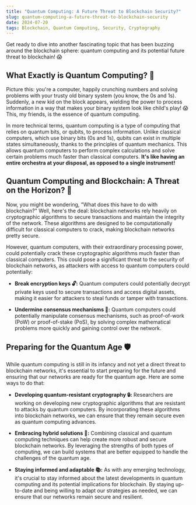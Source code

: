 ```yaml
---
title: "Quantum Computing: A Future Threat to Blockchain Security?"
slug: quantum-computing-a-future-threat-to-blockchain-security
date: 2024-07-20
tags: Blockchain, Quantum Computing, Security, Cryptography
---
```


Get ready to dive into another fascinating topic that has been buzzing around the blockchain sphere: quantum computing and its potential future threat to blockchain! 😱

## What Exactly is Quantum Computing? 🤔

Picture this: you're a computer, happily crunching numbers and solving problems with your trusty old binary system (you know, the 0s and 1s). Suddenly, a new kid on the block appears, wielding the power to process information in a way that makes your binary system look like child's play! 😱 This, my friends, is the essence of quantum computing.

In more technical terms, quantum computing is a type of computing that relies on quantum bits, or qubits, to process information. Unlike classical computers, which use binary bits (0s and 1s), qubits can exist in multiple states simultaneously, thanks to the principles of quantum mechanics. This allows quantum computers to perform complex calculations and solve certain problems much faster than classical computers. **It's like having an entire orchestra at your disposal, as opposed to a single instrument!**

## Quantum Computing and Blockchain: A Threat on the Horizon? 🌌

Now, you might be wondering, "What does this have to do with blockchain?" Well, here's the deal: blockchain networks rely heavily on cryptographic algorithms to secure transactions and maintain the integrity of the network. These algorithms are designed to be computationally difficult for classical computers to crack, making blockchain networks pretty secure.

However, quantum computers, with their extraordinary processing power, could potentially crack these cryptographic algorithms much faster than classical computers. This could pose a significant threat to the security of blockchain networks, as attackers with access to quantum computers could potentially:

- **Break encryption keys 🔓:** Quantum computers could potentially decrypt private keys used to secure transactions and access digital assets, making it easier for attackers to steal funds or tamper with transactions.

- **Undermine consensus mechanisms 🤝:** Quantum computers could potentially manipulate consensus mechanisms, such as proof-of-work (PoW) or proof-of-stake (PoS), by solving complex mathematical problems more quickly and gaining control over the network.

## Preparing for the Quantum Age 🛡️

While quantum computing is still in its infancy and not yet a direct threat to blockchain networks, it's essential to start preparing for the future and ensuring that our networks are ready for the quantum age. Here are some ways to do that:

- **Developing quantum-resistant cryptography 🔒:** Researchers are working on developing new cryptographic algorithms that are resistant to attacks by quantum computers. By incorporating these algorithms into blockchain networks, we can ensure that they remain secure even as quantum computing advances.

- **Embracing hybrid solutions 🤝:** Combining classical and quantum computing techniques can help create more robust and secure blockchain networks. By leveraging the strengths of both types of computing, we can build systems that are better equipped to handle the challenges of the quantum age.

- **Staying informed and adaptable 📚:** As with any emerging technology, it's crucial to stay informed about the latest developments in quantum computing and its potential implications for blockchain. By staying up-to-date and being willing to adapt our strategies as needed, we can ensure that our networks remain secure and resilient.